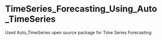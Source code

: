 # TimeSeries_Forecasting_Using_Auto_TimeSeries
Used Auto_TimeSeries open source package for Time Series Forecasting
